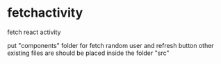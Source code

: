 # fetchactivity
fetch react activity

put "components" folder for fetch random user and refresh button
other existing files are should be placed inside the folder "src"
